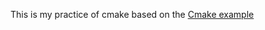 This is my practice of cmake based on the [Cmake example](https://github.com/ttroy50/cmake-examples) 
